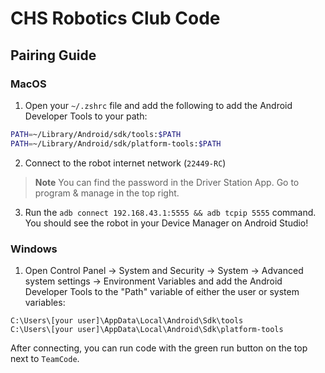 # CHS Robotics Club Code

## Pairing Guide

### MacOS
1. Open your `~/.zshrc` file and add the following to add the Android Developer Tools to your path:

```sh
PATH=~/Library/Android/sdk/tools:$PATH
PATH=~/Library/Android/sdk/platform-tools:$PATH
```

2. Connect to the robot internet network (`22449-RC`)

> **Note**
> You can find the password in the Driver Station App. Go to program & manage in the top right.

3. Run the `adb connect 192.168.43.1:5555 && adb tcpip 5555` command. You should see the robot in your Device Manager on Android Studio!

### Windows
1. Open Control Panel -> System and Security -> System -> Advanced system settings -> Environment Variables and add the Android Developer Tools to the "Path" variable of either the user or system variables:

```
C:\Users\[your user]\AppData\Local\Android\Sdk\tools
C:\Users\[your user]\AppData\Local\Android\Sdk\platform-tools
```

After connecting, you can run code with the green run button on the top next to `TeamCode`.